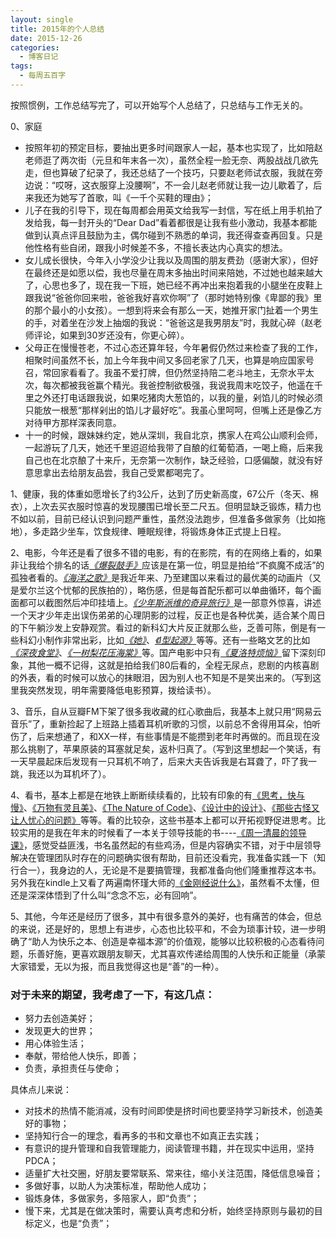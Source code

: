 ```yaml
---
layout: single
title: 2015年的个人总结
date: 2015-12-26
categories:
  - 博客日记
tags:
  - 每周五百字
--- 
```

按照惯例，工作总结写完了，可以开始写个人总结了，只总结与工作无关的。

0、家庭
   - 按照年初的预定目标，要抽出更多时间跟家人一起，基本也实现了，比如陪赵老师逛了两次街（元旦和年末各一次），虽然全程一脸无奈、两股战战几欲先走，但也算破了纪录了，我还总结了一个技巧，只要赵老师试衣服，我就在旁边说：“哎呀，这衣服穿上没腰啊”，不一会儿赵老师就让我一边儿歇着了，后来我还为她写了首歌，叫《一千个买鞋的理由》；
   - 儿子在我的引导下，现在每周都会用英文给我写一封信，写在纸上用手机拍了发给我，每一封开头的“Dear Dad”看着都很是让我有些小激动，我基本都能做到认真点评且鼓励为主，偶尔碰到不熟悉的单词，我还得查查再回复。只是他性格有些自闭，跟我小时候差不多，不擅长表达内心真实的想法。
   - 女儿成长很快，今年入小学没少让我以及周围的朋友费劲（感谢大家），但好在最终还是如愿以偿，我也尽量在周末多抽出时间来陪她，不过她也越来越大了，心思也多了，现在我一下班，她已经不再冲出来抱着我的小腿坐在皮鞋上跟我说“爸爸你回来啦，爸爸我好喜欢你啊”了（那时她特别像《卑鄙的我》里的那个最小的小女孩）。一想到将来会有那么一天，她推开家门扯着一个男生的手，对着坐在沙发上抽烟的我说：“爸爸这是我男朋友”时，我就心碎（赵老师评论，如果到30岁还没有，你更心碎）。
   - 父母正在慢慢苍老，不过心态还算年轻，今年暑假仍然过来检查了我的工作，相聚时间虽然不长，加上今年我中间又多回老家了几天，也算是响应国家号召，常回家看看了。我虽不爱打牌，但仍然坚持陪二老斗地主，无奈水平太次，每次都被我爸赢个精光。我爸控制欲极强，我说我周末吃饺子，他遥在千里之外还打电话跟我说，如果吃猪肉大葱馅的，以我的量，剁馅儿的时候必须只能放一根葱“那样剁出的馅儿才最好吃”。我虽心里呵呵，但嘴上还是像乙方对待甲方那样深表同意。
   - 十一的时候，跟妹妹约定，她从深圳，我自北京，携家人在鸡公山顺利会师，一起游玩了几天，她还千里迢迢给我带了自酿的红葡萄酒，一喝上瘾，后来我自己也在北京酿了十来斤，无奈第一次制作，缺乏经验，口感偏酸，就没有好意思拿出去给朋友品尝，我自己受累都喝完了。

1、健康，我的体重如愿增长了约3公斤，达到了历史新高度，67公斤（冬天、棉衣），上次去买衣服时惊喜的发现腰围已增长至二尺五。但明显缺乏锻炼，精力也不如以前，目前已经认识到问题严重性，虽然没法跑步，但准备多做家务（比如拖地），多走路少坐车，饮食规律、睡眠规律，将锻炼身体正式提上日程。

2、电影，今年还是看了很多不错的电影，有的在影院，有的在网络上看的，如果非让我给个排名的话[*《爆裂鼓手》*](http://movie.douban.com/subject/25773932/)应该是在第一位，明显是拍给“不疯魔不成活”的孤独者看的。[*《海洋之歌》*](http://movie.douban.com/subject/11584019/)是我近年来、乃至建国以来看过的最优美的动画片（又是爱尔兰这个忧郁的民族拍的），略伤感，但是每首配乐都可以单曲循环，每个画面都可以截图然后冲印挂墙上。[*《少年斯派维的奇异旅行》*](http://movie.douban.com/subject/6985803/)是一部意外惊喜，讲述一个天才少年走出误伤弟弟的心理阴影的过程，反正也是各种优美，适合某个周日的下午躺沙发上安静观赏。看过的新科幻大片反正就那么些，乏善可陈，倒是有一些科幻小制作非常出彩，比如[*《她》*](http://movie.douban.com/subject/6722879/)、[*《I型起源》*](http://movie.douban.com/subject/24696982/)等等。还有一些略文艺的比如[*《深夜食堂》*](http://movie.douban.com/subject/3991933/)、[*《一树梨花压海棠》*](http://movie.douban.com/subject/1296778/)等。国产电影中只有[*《夏洛特烦恼》*](http://movie.douban.com/subject/25964071/)留下深刻印象，其他一概不记得，这就是拍给我们80后看的，全程无尿点，悲剧的内核喜剧的外表，看的时候可以放心的抹眼泪，因为别人也不知是不是笑出来的。（写到这里我突然发现，明年需要降低电影预算，拨给读书）。

3、音乐，自从豆瓣FM下架了很多我收藏的红心歌曲后，我基本上就只用“网易云音乐”了，重新捡起了上班路上插着耳机听歌的习惯，以前总不舍得用耳朵，怕听伤了，后来想通了，和XX一样，有些事情是不能攒到老年时再做的。而且现在没那么挑剔了，苹果原装的耳塞就足矣，返朴归真了。（写到这里想起一个笑话，有一天早晨起床后发现有一只耳机不响了，后来大夫告诉我是右耳聋了，吓了我一跳，我还以为耳机坏了）。

4、看书，基本上都是在地铁上断断续续看的，比较有印象的有[《思考，快与慢》](http://book.douban.com/subject/10785583/)、[《万物有灵且美》](http://book.douban.com/subject/4187411/)、[《The Nature of Code》](http://book.douban.com/subject/20452058/)、[《设计中的设计》](http://book.douban.com/subject/1941558/)、[《那些古怪又让人忧心的问题》](http://book.douban.com/subject/26364209/)等等。看的比较杂，这些书基本上都可以开拓视野促进思考。比较实用的是我在年末的时候看了一本关于领导技能的书----[《周一清晨的领导课》](http://book.douban.com/subject/24371531/)，感觉受益匪浅，书名虽然起的有些鸡汤，但是内容确实不错，对于中层领导解决在管理团队时存在的问题确实很有帮助，目前还没看完，我准备实践一下（知行合一），我身边的人，无论是不是要搞管理，我都准备向他们隆重推荐这本书。另外我在kindle上又看了两遍南怀瑾大师的[《金刚经说什么》](http://book.douban.com/subject/1421659/)，虽然看不太懂，但还是深深体悟到了什么叫“念念不忘，必有回响”。

5、其他，今年还是经历了很多，其中有很多意外的美好，也有痛苦的体会，但总的来说，还是好的，思想上有进步，心态也比较平和，不会为琐事计较，进一步明确了“助人为快乐之本、创造是幸福本源”的价值观，能够以比较积极的心态看待问题，乐善好施，更喜欢跟朋友聊天，尤其喜欢传递给周围的人快乐和正能量（承蒙大家错爱，无以为报，而且我觉得这也是“善”的一种）。

### 对于未来的期望，我考虑了一下，有这几点：

 - 努力去创造美好；
 - 发现更大的世界；
 - 用心体验生活；
 - 奉献，带给他人快乐，即善；
 - 负责，承担责任与使命；

具体点儿来说：
 - 对技术的热情不能消减，没有时间即使是挤时间也要坚持学习新技术，创造美好的事物；
 - 坚持知行合一的理念，看再多的书和文章也不如真正去实践；
 - 有意识的提升管理和自我管理能力，阅读管理书籍，并在现实中运用，坚持PDCA；
 - 适量扩大社交圈，好朋友要常联系、常来往，缩小关注范围，降低信息噪音；
 - 多做好事，以助人为决策标准，帮助他人成功；
 - 锻炼身体，多做家务，多陪家人，即“负责”；
 - 慢下来，尤其是在做决策时，需要认真考虑和分析，始终坚持原则与最初的目标定义，也是“负责”；
